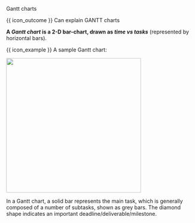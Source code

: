 <span id="title">Gantt charts</span>

<span id="prereqs"></span>

<span id="outcomes">{{ icon_outcome }} Can explain GANTT charts</span>

<div id="body">

**A _Gantt chart_ is a 2-D bar-chart, drawn as _time vs tasks_** (represented by horizontal bars).

<box>

{{ icon_example }} A sample Gantt chart:

<img src="{{baseUrl}}/projectPlanning/ganttCharts/images/gantt.png" height="360" />
<p/>

</box>

In a Gantt chart, a solid bar represents the main task, which is generally composed of a number of subtasks, shown as grey bars. The diamond shape indicates an important deadline/deliverable/milestone.

</div>

<div id="extras">
</div>
